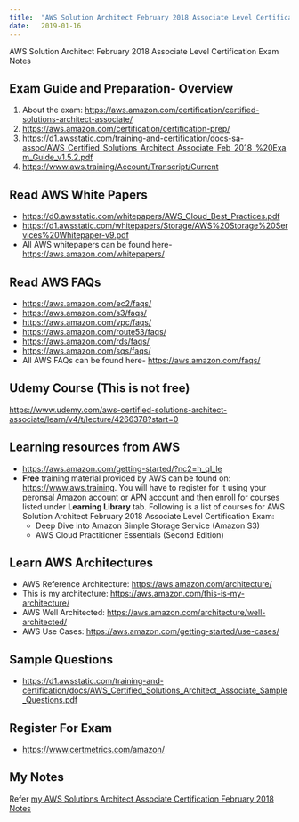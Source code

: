 ```yaml
---
title:  "AWS Solution Architect February 2018 Associate Level Certification Exam Notes"
date:   2019-01-16
---
```


AWS Solution Architect February 2018 Associate Level Certification Exam Notes

## Exam Guide and Preparation- Overview
1. About the exam: https://aws.amazon.com/certification/certified-solutions-architect-associate/
2.	https://aws.amazon.com/certification/certification-prep/
3.  https://d1.awsstatic.com/training-and-certification/docs-sa-assoc/AWS_Certified_Solutions_Architect_Associate_Feb_2018_%20Exam_Guide_v1.5.2.pdf
4.	https://www.aws.training/Account/Transcript/Current

## Read AWS White Papers
- https://d0.awsstatic.com/whitepapers/AWS_Cloud_Best_Practices.pdf
- https://d1.awsstatic.com/whitepapers/Storage/AWS%20Storage%20Services%20Whitepaper-v9.pdf
- All AWS whitepapers can be found here- https://aws.amazon.com/whitepapers/

## Read AWS FAQs
- https://aws.amazon.com/ec2/faqs/
- https://aws.amazon.com/s3/faqs/
- https://aws.amazon.com/vpc/faqs/
- https://aws.amazon.com/route53/faqs/
- https://aws.amazon.com/rds/faqs/
- https://aws.amazon.com/sqs/faqs/
- All AWS FAQs can be found here- https://aws.amazon.com/faqs/

## Udemy Course (This is not free)
https://www.udemy.com/aws-certified-solutions-architect-associate/learn/v4/t/lecture/4266378?start=0

## Learning resources from AWS
- https://aws.amazon.com/getting-started/?nc2=h_ql_le
- **Free** training material provided by AWS can be found on: https://www.aws.training. You will have to register for it using your peronsal Amazon account or APN account and then enroll for courses listed under **Learning Library** tab. Following is a list of courses for AWS Solution Architect February 2018 Associate Level Certification Exam:
    * Deep Dive into Amazon Simple Storage Service (Amazon S3)
    * AWS Cloud Practitioner Essentials (Second Edition)

## Learn AWS Architectures
- AWS Reference Architecture: https://aws.amazon.com/architecture/
- This is my architecture: https://aws.amazon.com/this-is-my-architecture/
- AWS Well Architected: https://aws.amazon.com/architecture/well-architected/
- AWS Use Cases: https://aws.amazon.com/getting-started/use-cases/

## Sample Questions
- https://d1.awsstatic.com/training-and-certification/docs/AWS_Certified_Solutions_Architect_Associate_Sample_Questions.pdf

## Register For Exam
- https://www.certmetrics.com/amazon/

## My Notes
Refer <a href="https://kunupat.github.io/aws-solution-architect-associate-certification-notes/" target="_blank"> my AWS Solutions Architect Associate Certification February 2018 Notes </a> 
